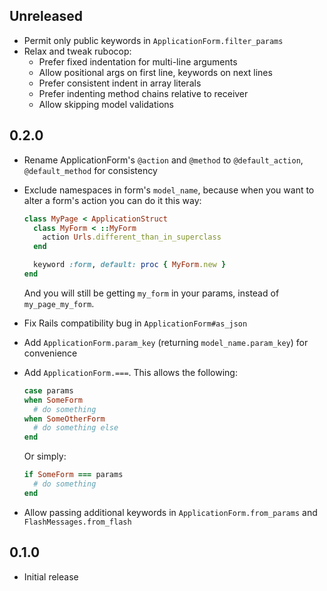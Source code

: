 ## Unreleased

* Permit only public keywords in `ApplicationForm.filter_params`
* Relax and tweak rubocop:
  * Prefer fixed indentation for multi-line arguments
  * Allow positional args on first line, keywords on next lines
  * Prefer consistent indent in array literals
  * Prefer indenting method chains relative to receiver
  * Allow skipping model validations

## 0.2.0

* Rename ApplicationForm's `@action` and `@method` to `@default_action`, `@default_method` for consistency
* Exclude namespaces in form's `model_name`, because when you want to alter a form's action you can do it this way:

    ```ruby
    class MyPage < ApplicationStruct
      class MyForm < ::MyForm
        action Urls.different_than_in_superclass
      end

      keyword :form, default: proc { MyForm.new }
    end
    ```

  And you will still be getting `my_form` in your params, instead of `my_page_my_form`.

* Fix Rails compatibility bug in `ApplicationForm#as_json`
* Add `ApplicationForm.param_key` (returning `model_name.param_key`) for convenience
* Add `ApplicationForm.===`. This allows the following:

    ```ruby
    case params
    when SomeForm
      # do something
    when SomeOtherForm
      # do something else
    end
    ```

  Or simply:

    ```ruby
    if SomeForm === params
      # do something
    end
    ```

* Allow passing additional keywords in `ApplicationForm.from_params` and `FlashMessages.from_flash`

## 0.1.0

* Initial release
